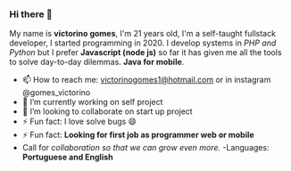 ### Hi there 👋

<!--
**victorino3/victorino3** is a ✨ _special_ ✨ repository because its `README.md` (this file) appears on your GitHub profile.

Here are some ideas to get you started:

- 🔭 I’m currently working on ...
- 🌱 I’m currently learning ...
- 👯 I’m looking to collaborate on ...
- 🤔 I’m looking for help with ...
- 💬 Ask me about ...
- 📫 How to reach me: ...
- 😄 Pronouns: ...
- ⚡ Fun fact: ...
-->
My name is **victorino gomes**, I'm 21 years old, I'm a self-taught fullstack developer, I started programming in 2020.
I develop systems in _PHP and Python_ but I prefer **Javascript (node ​​js)** so far it has given me all the tools to solve day-to-day dilemmas.
**Java for mobile**.
- 📫 How to reach me: victorinogomes1@hotmail.com or in instagram @gomes_victorino
- 🔭 I’m currently working on self project
- 👯 I’m looking to collaborate on start up project
- ⚡ Fun fact: I love solve bugs 😄
- ⚡ Fun fact: **Looking for first job as programmer web or mobile**
- Call for _collaboration so that we can grow even more._
-Languages:
**Portuguese and English**
